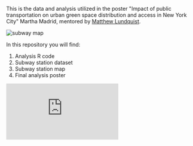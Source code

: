 This is the data and analysis utilized in the poster "Impact of public transportation on urban green space distribution and access in New York City" Martha Madrid, mentored by
[Matthew Lundquist](https://www.lundquistecology.com). 

![subway map](https://github.com/lundquist-ecology-lab/subway_map_analysis/blob/main/nyc_subway_map.png)


In this repository you will find:

1. Analysis R code
2. Subway station dataset
3. Subway station map
4. Final analysis poster

![poster](https://github.com/lundquist-ecology-lab/subway_map_analysis/blob/main/Madrid_Lundquist_poster.pdf)
